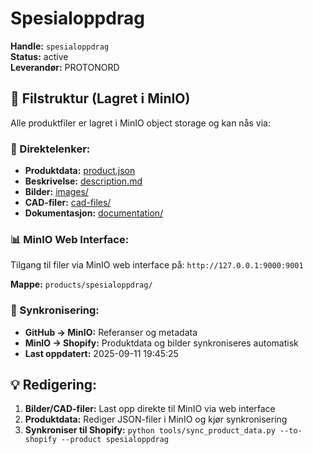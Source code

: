 # Spesialoppdrag

**Handle:** `spesialoppdrag`  
**Status:** active  
**Leverandør:** PROTONORD

## 📁 Filstruktur (Lagret i MinIO)

Alle produktfiler er lagret i MinIO object storage og kan nås via:

### 🔗 Direktelenker:
- **Produktdata:** [product.json](http://127.0.0.1:9000/products/spesialoppdrag/product.json)
- **Beskrivelse:** [description.md](http://127.0.0.1:9000/products/spesialoppdrag/description.md)
- **Bilder:** [images/](http://127.0.0.1:9000/products/spesialoppdrag/images/)
- **CAD-filer:** [cad-files/](http://127.0.0.1:9000/products/spesialoppdrag/cad-files/)
- **Dokumentasjon:** [documentation/](http://127.0.0.1:9000/products/spesialoppdrag/documentation/)

### 📊 MinIO Web Interface:
Tilgang til filer via MinIO web interface på:
`http://127.0.0.1:9000:9001`

**Mappe:** `products/spesialoppdrag/`

### 🔄 Synkronisering:
- **GitHub → MinIO:** Referanser og metadata
- **MinIO → Shopify:** Produktdata og bilder synkroniseres automatisk
- **Last oppdatert:** 2025-09-11 19:45:25

## 💡 Redigering:
1. **Bilder/CAD-filer:** Last opp direkte til MinIO via web interface
2. **Produktdata:** Rediger JSON-filer i MinIO og kjør synkronisering
3. **Synkroniser til Shopify:** `python tools/sync_product_data.py --to-shopify --product spesialoppdrag`

